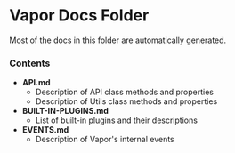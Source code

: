 # Vapor Docs Folder

Most of the docs in this folder are automatically generated.

### Contents

* __API.md__
  * Description of API class methods and properties
  * Description of Utils class methods and properties
* __BUILT-IN-PLUGINS.md__
  * List of built-in plugins and their descriptions
* __EVENTS.md__
  * Description of Vapor's internal events
